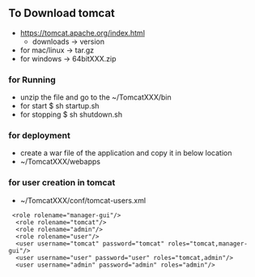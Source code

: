 ## To  Download tomcat 
* https://tomcat.apache.org/index.html
	* downloads -> version 
* for mac/linux -> tar.gz 
* for windows -> 64bitXXX.zip

### for Running 
* unzip the file and go to the  ~/TomcatXXX/bin
* for start $ sh startup.sh 
* for stopping $  sh shutdown.sh


### for deployment 
* create a war file of the application and copy it in below location 
* ~/TomcatXXX/webapps 



### for user creation in tomcat 
* ~/TomcatXXX/conf/tomcat-users.xml



```
 <role rolename="manager-gui"/>
  <role rolename="tomcat"/>
  <role rolename="admin"/>
  <role rolename="user"/>
  <user username="tomcat" password="tomcat" roles="tomcat,manager-gui"/>
  <user username="user" password="user" roles="tomcat,admin"/>
  <user username="admin" password="admin" roles="admin"/>

```
